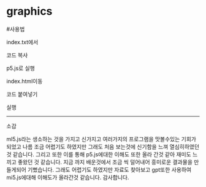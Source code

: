 # graphics

#사용법

index.txt에서

코드 복사

p5.js로 실행

index.html이동

코드 붙여넣기

실행

-----------------------------------------------------------------------------

소감 

ml5.js라는 생소하는 것을 가지고 신가지고 여러가지의 프로그램을 맛볼수있는 기회가 되었고 나름 조금 어렵기도 하였지만 그래도 처음 보는것에 신기함을 느껴 열심히하였던것 같습니다. 그리고 또한 이를 통해 p5.js에대한 이해도 또한 올라 간것 같아 재미도 느끼고 좋왔던 것 같습니다. 지금 까지 배운것에서 조금 씩 덜어내어 흥미로운 결과물을 만들게되어 기뻤습니다. 그래도 어렵기도 하였지만 자료도 찾아보고 gpt또한 사용하여 mi5.js에대해 이해도가 올라간것 같습니다. 감사합니다.
